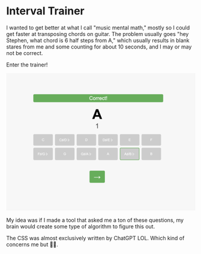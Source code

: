 # Interval Trainer

I wanted to get better at what I call "music mental math," mostly so I could get faster at transposing chords on guitar. The problem usually goes "hey Stephen, what chord is 6 half steps from A," which usually results in blank stares from me and some counting for about 10 seconds, and I may or may not be correct.

Enter the trainer!

![trainer screenshot](./screenshots/trainer.png)

My idea was if I made a tool that asked me a ton of these questions, my brain would create some type of algorithm to figure this out.

The CSS was almost exclusively written by ChatGPT LOL. Which kind of concerns me but 🤷‍♂️.
